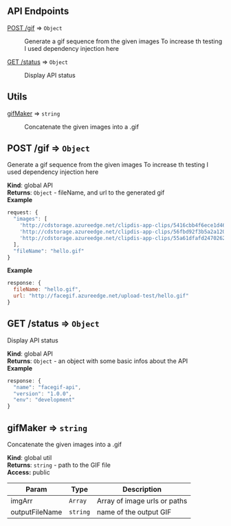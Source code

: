 ## API Endpoints

<dl>
<dt><a href="#POST /gif">POST /gif</a> ⇒ <code>Object</code></dt>
<dd><p>Generate a gif sequence from the given images
To increase th testing I used dependency injection here</p>
</dd>
<dt><a href="#GET /status">GET /status</a> ⇒ <code>Object</code></dt>
<dd><p>Display API status</p>
</dd>
</dl>

## Utils

<dl>
<dt><a href="#gifMaker">gifMaker</a> ⇒ <code>string</code></dt>
<dd><p>Concatenate the given images into a .gif</p>
</dd>
</dl>

<a name="POST /gif"></a>

## POST /gif ⇒ <code>Object</code>
Generate a gif sequence from the given images
To increase th testing I used dependency injection here

**Kind**: global API  
**Returns**: <code>Object</code> - fileName, and url to the generated gif  
**Example**  
```js
request: {
  "images": [
    'http://cdstorage.azureedge.net/clipdis-app-clips/5416cbb4f6ece1d465f53775.jpg',
    'http://cdstorage.azureedge.net/clipdis-app-clips/56fbd92f3b5a2a1200f90535.jpg',
    'http://cdstorage.azureedge.net/clipdis-app-clips/55a61dfafd24702626af5104.jpg'
  ],
  "fileName": "hello.gif"
}
```
**Example**  
```js
response: {
  fileName: "hello.gif",
  url: "http://facegif.azureedge.net/upload-test/hello.gif"
}
```
<a name="GET /status"></a>

## GET /status ⇒ <code>Object</code>
Display API status

**Kind**: global API  
**Returns**: <code>Object</code> - an object with some basic infos about the API  
**Example**  
```js
response: {
  "name": "facegif-api",
  "version": "1.0.0",
  "env": "development"
}
```
<a name="gifMaker"></a>

## gifMaker ⇒ <code>string</code>
Concatenate the given images into a .gif

**Kind**: global util  
**Returns**: <code>string</code> - path to the GIF file  
**Access:** public  

| Param | Type | Description |
| --- | --- | --- |
| imgArr | <code>Array</code> | Array of image urls or paths |
| outputFileName | <code>string</code> | name of the output GIF |

